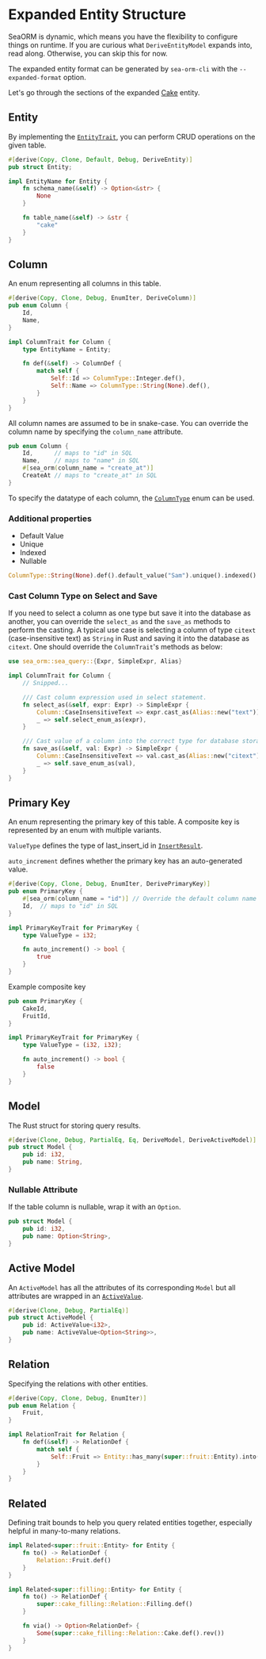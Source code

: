 # Expanded Entity Structure

SeaORM is dynamic, which means you have the flexibility to configure things on runtime. If you are curious what `DeriveEntityModel` expands into, read along. Otherwise, you can skip this for now.

The expanded entity format can be generated by `sea-orm-cli` with the `--expanded-format` option.

Let's go through the sections of the expanded [Cake](https://github.com/SeaQL/sea-orm/blob/master/src/tests_cfg/cake_expanded.rs) entity.

## Entity

By implementing the [`EntityTrait`](https://docs.rs/sea-orm/*/sea_orm/entity/trait.EntityTrait.html), you can perform CRUD operations on the given table.

```rust
#[derive(Copy, Clone, Default, Debug, DeriveEntity)]
pub struct Entity;

impl EntityName for Entity {
    fn schema_name(&self) -> Option<&str> {
        None
    }

    fn table_name(&self) -> &str {
        "cake"
    }
}
```

## Column

An enum representing all columns in this table.

```rust
#[derive(Copy, Clone, Debug, EnumIter, DeriveColumn)]
pub enum Column {
    Id,
    Name,
}

impl ColumnTrait for Column {
    type EntityName = Entity;

    fn def(&self) -> ColumnDef {
        match self {
            Self::Id => ColumnType::Integer.def(),
            Self::Name => ColumnType::String(None).def(),
        }
    }
}
```

All column names are assumed to be in snake-case. You can override the column name by specifying the `column_name` attribute.

```rust
pub enum Column {
    Id,      // maps to "id" in SQL
    Name,    // maps to "name" in SQL
    #[sea_orm(column_name = "create_at")]
    CreateAt // maps to "create_at" in SQL
}
```

To specify the datatype of each column, the [`ColumnType`](https://docs.rs/sea-orm/*/sea_orm/entity/enum.ColumnType.html) enum can be used.

### Additional properties

- Default Value
- Unique
- Indexed
- Nullable

```rust
ColumnType::String(None).def().default_value("Sam").unique().indexed().nullable()
```

### Cast Column Type on Select and Save

If you need to select a column as one type but save it into the database as another, you can override the `select_as` and the `save_as` methods to perform the casting. A typical use case is selecting a column of type `citext` (case-insensitive text) as `String` in Rust and saving it into the database as `citext`. One should override the `ColumnTrait`'s methods as below:

```rust
use sea_orm::sea_query::{Expr, SimpleExpr, Alias}

impl ColumnTrait for Column {
    // Snipped...

    /// Cast column expression used in select statement.
    fn select_as(&self, expr: Expr) -> SimpleExpr {
        Column::CaseInsensitiveText => expr.cast_as(Alias::new("text")),
        _ => self.select_enum_as(expr),
    }

    /// Cast value of a column into the correct type for database storage.
    fn save_as(&self, val: Expr) -> SimpleExpr {
        Column::CaseInsensitiveText => val.cast_as(Alias::new("citext")),
        _ => self.save_enum_as(val),
    }
}
```

## Primary Key

An enum representing the primary key of this table. A composite key is represented by an enum with multiple variants.

`ValueType` defines the type of last_insert_id in [`InsertResult`](https://docs.rs/sea-orm/*/sea_orm/struct.InsertResult.html).

`auto_increment` defines whether the primary key has an auto-generated value.

```rust
#[derive(Copy, Clone, Debug, EnumIter, DerivePrimaryKey)]
pub enum PrimaryKey {
    #[sea_orm(column_name = "id")] // Override the default column name
    Id,  // maps to "id" in SQL
}

impl PrimaryKeyTrait for PrimaryKey {
    type ValueType = i32;

    fn auto_increment() -> bool {
        true
    }
}
```

Example composite key

```rust
pub enum PrimaryKey {
    CakeId,
    FruitId,
}

impl PrimaryKeyTrait for PrimaryKey {
    type ValueType = (i32, i32);

    fn auto_increment() -> bool {
        false
    }
}
```

## Model

The Rust struct for storing query results.

```rust
#[derive(Clone, Debug, PartialEq, Eq, DeriveModel, DeriveActiveModel)]
pub struct Model {
    pub id: i32,
    pub name: String,
}
```

### Nullable Attribute

If the table column is nullable, wrap it with an `Option`.

```rust {3}
pub struct Model {
    pub id: i32,
    pub name: Option<String>,
}
```

## Active Model

An `ActiveModel` has all the attributes of its corresponding `Model` but all attributes are wrapped in an [`ActiveValue`](https://docs.rs/sea-orm/*/sea_orm/entity/enum.ActiveValue.html).

```rust
#[derive(Clone, Debug, PartialEq)]
pub struct ActiveModel {
    pub id: ActiveValue<i32>,
    pub name: ActiveValue<Option<String>>,
}
```

## Relation

Specifying the relations with other entities.

```rust
#[derive(Copy, Clone, Debug, EnumIter)]
pub enum Relation {
    Fruit,
}

impl RelationTrait for Relation {
    fn def(&self) -> RelationDef {
        match self {
            Self::Fruit => Entity::has_many(super::fruit::Entity).into(),
        }
    }
}
```

## Related

Defining trait bounds to help you query related entities together, especially helpful in many-to-many relations.

```rust
impl Related<super::fruit::Entity> for Entity {
    fn to() -> RelationDef {
        Relation::Fruit.def()
    }
}

impl Related<super::filling::Entity> for Entity {
    fn to() -> RelationDef {
        super::cake_filling::Relation::Filling.def()
    }

    fn via() -> Option<RelationDef> {
        Some(super::cake_filling::Relation::Cake.def().rev())
    }
}
```
